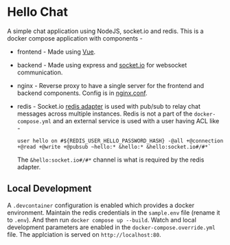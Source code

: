 # Hello Chat

A simple chat application using NodeJS, socket.io and redis.
This is a docker compose application with components -

- frontend - Made using [Vue](https://vuejs.org/).

- backend - Made using express and [socket.io](https://socket.io/) for websocket communication.

- nginx - Reverse proxy to have a single server for the frontend and backend components. Config is in [nginx.conf](nginx.conf).

- redis - Socket.io [redis adapter](https://socket.io/docs/v4/redis-adapter/) is used with pub/sub to relay chat messages across multiple instances. Redis is not a part of the `docker-compose.yml` and an external service is used with a user having ACL like -
  ```
  user hello on #${REDIS_USER_HELLO_PASSWORD_HASH} -@all +@connection +@read +@write +@pubsub ~hello:* &hello:* &hello:socket.io#/#*`
  ```
  The `&hello:socket.io#/#*` channel is what is required by the redis adapter.

## Local Development

A `.devcontainer` configuration is enabled which provides a docker environment.
Maintain the redis credentials in the `sample.env` file (rename it to `.env`). And then run `docker compose up --build`. Watch and local development parameters are enabled in the `docker-compose.override.yml` file. The applciation is served on `http://localhost:80`.